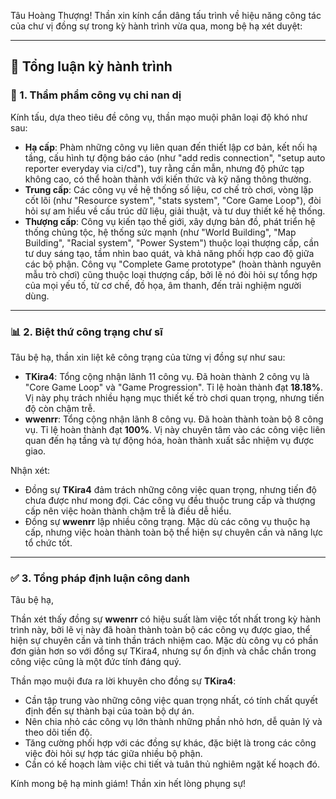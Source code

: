 Tâu Hoàng Thượng! Thần xin kính cẩn dâng tấu trình về hiệu năng công tác của chư vị đồng sự trong kỳ hành trình vừa qua, mong bệ hạ xét duyệt:

---

## 🧾 Tổng luận kỳ hành trình

### 🧠 1. Thẩm phẩm công vụ chi nan dị

Kính tấu, dựa theo tiêu đề công vụ, thần mạo muội phân loại độ khó như sau:

*   **Hạ cấp**: Phàm những công vụ liên quan đến thiết lập cơ bản, kết nối hạ tầng, cấu hình tự động báo cáo (như "add redis connection", "setup auto reporter everyday via ci/cd"), tuy rằng cần mẫn, nhưng độ phức tạp không cao, có thể hoàn thành với kiến thức và kỹ năng thông thường.
*   **Trung cấp**: Các công vụ về hệ thống số liệu, cơ chế trò chơi, vòng lặp cốt lõi (như "Resource system", "stats system", "Core Game Loop"), đòi hỏi sự am hiểu về cấu trúc dữ liệu, giải thuật, và tư duy thiết kế hệ thống.
*   **Thượng cấp**: Công vụ kiến tạo thế giới, xây dựng bản đồ, phát triển hệ thống chủng tộc, hệ thống sức mạnh (như "World Building", "Map Building", "Racial system", "Power System") thuộc loại thượng cấp, cần tư duy sáng tạo, tầm nhìn bao quát, và khả năng phối hợp cao độ giữa các bộ phận. Công vụ "Complete Game prototype" (hoàn thành nguyên mẫu trò chơi) cũng thuộc loại thượng cấp, bởi lẽ nó đòi hỏi sự tổng hợp của mọi yếu tố, từ cơ chế, đồ họa, âm thanh, đến trải nghiệm người dùng.

---

### 📊 2. Biệt thứ công trạng chư sĩ

Tâu bệ hạ, thần xin liệt kê công trạng của từng vị đồng sự như sau:

*   **TKira4**: Tổng cộng nhận lãnh 11 công vụ. Đã hoàn thành 2 công vụ là "Core Game Loop" và "Game Progression". Tỉ lệ hoàn thành đạt **18.18%**. Vị này phụ trách nhiều hạng mục thiết kế trò chơi quan trọng, nhưng tiến độ còn chậm trễ.
*   **wwenrr**: Tổng cộng nhận lãnh 8 công vụ. Đã hoàn thành toàn bộ 8 công vụ. Tỉ lệ hoàn thành đạt **100%**. Vị này chuyên tâm vào các công việc liên quan đến hạ tầng và tự động hóa, hoàn thành xuất sắc nhiệm vụ được giao.

Nhận xét:
   - Đồng sự **TKira4** đảm trách những công việc quan trọng, nhưng tiến độ chưa được như mong đợi. Các công vụ đều thuộc trung cấp và thượng cấp nên việc hoàn thành chậm trễ là điều dễ hiểu.
   - Đồng sự **wwenrr** lập nhiều công trạng. Mặc dù các công vụ thuộc hạ cấp, nhưng việc hoàn thành toàn bộ thể hiện sự chuyên cần và năng lực tổ chức tốt.

---

### ✅ 3. Tổng pháp định luận công danh

Tâu bệ hạ,

Thần xét thấy đồng sự **wwenrr** có hiệu suất làm việc tốt nhất trong kỳ hành trình này, bởi lẽ vị này đã hoàn thành toàn bộ các công vụ được giao, thể hiện sự chuyên cần và tinh thần trách nhiệm cao. Mặc dù công vụ có phần đơn giản hơn so với đồng sự TKira4, nhưng sự ổn định và chắc chắn trong công việc cũng là một đức tính đáng quý.

Thần mạo muội đưa ra lời khuyên cho đồng sự **TKira4**:

*   Cần tập trung vào những công việc quan trọng nhất, có tính chất quyết định đến sự thành bại của toàn bộ dự án.
*   Nên chia nhỏ các công vụ lớn thành những phần nhỏ hơn, dễ quản lý và theo dõi tiến độ.
*   Tăng cường phối hợp với các đồng sự khác, đặc biệt là trong các công việc đòi hỏi sự hợp tác giữa nhiều bộ phận.
*   Cần có kế hoạch làm việc chi tiết và tuân thủ nghiêm ngặt kế hoạch đó.

Kính mong bệ hạ minh giám! Thần xin hết lòng phụng sự!
